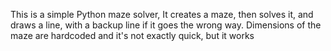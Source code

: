 This is a simple Python maze solver,
It creates a maze, then solves it, and draws a line, with a backup line if it goes the wrong way.
Dimensions of the maze are hardcoded and it's not exactly quick, but it works

